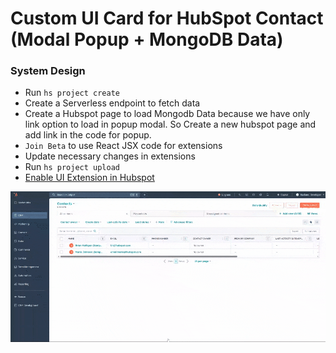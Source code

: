 # Custom UI Card for HubSpot Contact (Modal Popup + MongoDB Data)

### System Design

- Run `hs project create` 
- Create a Serverless endpoint to fetch data
- Create a Hubspot page to load Mongodb Data because we have only link option to load in popup modal. So Create a new hubspot page and add link in the code for popup.
- `Join Beta` to use React JSX code for extensions
- Update necessary changes in extensions
- Run `hs project upload` 
- [Enable UI Extension in Hubspot](https://developers.hubspot.com/docs/guides/crm/private-apps/quickstart#4.-view-the-extension-in-hubspot)

![screenshot](./screenshot.gif)
